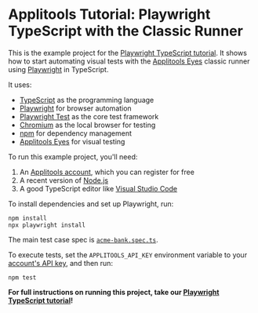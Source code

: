 # Applitools Tutorial: Playwright TypeScript with the Classic Runner

This is the example project for the [Playwright TypeScript tutorial](https://applitools.com/tutorials/playwright.html).
It shows how to start automating visual tests
with the [Applitools Eyes](https://applitools.com/platform/eyes/) classic runner
using [Playwright](https://playwright.dev/) in TypeScript.

It uses:

* [TypeScript](https://www.typescriptlang.org/) as the programming language
* [Playwright](https://playwright.dev/) for browser automation
* [Playwright Test](https://playwright.dev/docs/api/class-test) as the core test framework
* [Chromium](https://www.chromium.org/chromium-projects/) as the local browser for testing
* [npm](https://www.npmjs.com/) for dependency management
* [Applitools Eyes](https://applitools.com/platform/eyes/) for visual testing

To run this example project, you'll need:

1. An [Applitools account](https://auth.applitools.com/users/register), which you can register for free
2. A recent version of [Node.js](https://nodejs.org/en/download/)
3. A good TypeScript editor like [Visual Studio Code](https://code.visualstudio.com/docs/languages/typescript)

To install dependencies and set up Playwright, run:

```
npm install
npx playwright install
```

The main test case spec is [`acme-bank.spec.ts`](tests/acme-bank.spec.ts).

To execute tests, set the `APPLITOOLS_API_KEY` environment variable
to your [account's API key](https://applitools.com/tutorials/getting-started/setting-up-your-environment.html),
and then run:

```
npm test
```

**For full instructions on running this project, take our
[Playwright TypeScript tutorial](https://applitools.com/tutorials/playwright.html)!**
